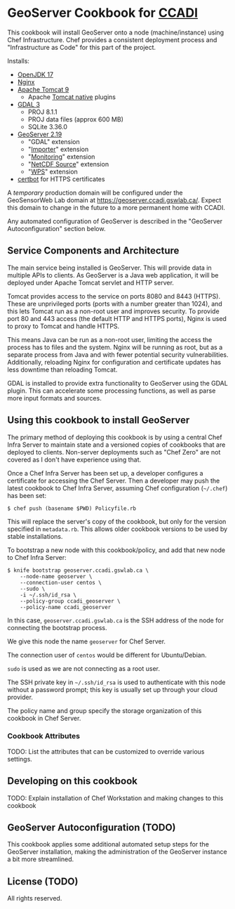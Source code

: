 # GeoServer Cookbook for [CCADI][]

This cookbook will install GeoServer onto a node (machine/instance) using Chef Infrastructure. Chef provides a consistent deployment process and "Infrastructure as Code" for this part of  the project.

Installs:

* [OpenJDK 17][]
* [Nginx][nginx]
* [Apache Tomcat 9][tomcat]
    * Apache [Tomcat native][tomcat-native] plugins
* [GDAL 3][gdal]
    * PROJ 8.1.1
    * PROJ data files (approx 600 MB)
    * SQLite 3.36.0
* [GeoServer 2.19][geoserver]
    * "GDAL" extension
    * "[Importer][importer]" extension
    * "[Monitoring][monitoring]" extension
    * "[NetCDF Source][netcdf]" extension
    * "[WPS][]" extension
* [certbot][] for HTTPS certificates

A *temporary* production domain will be configured under the GeoSensorWeb Lab domain at https://geoserver.ccadi.gswlab.ca/. Expect this domain to change in the future to a more permanent home with CCADI.

Any automated configuration of GeoServer is described in the "GeoServer Autoconfiguration" section below.

[ccadi]:         https://ccadi.ca/
[certbot]:       https://certbot.eff.org/
[gdal]:          https://gdal.org/
[geoserver]:     http://geoserver.org/
[importer]:      https://docs.geoserver.org/2.19.x/en/user/extensions/importer/index.html
[monitoring]:    https://docs.geoserver.org/2.19.x/en/user/extensions/monitoring/index.html
[netcdf]:        https://docs.geoserver.org/2.19.x/en/user/extensions/netcdf/netcdf.html
[nginx]:         https://nginx.org/en/
[OpenJDK 17]:    https://jdk.java.net/17/
[tomcat]:        https://tomcat.apache.org/
[tomcat-native]: https://tomcat.apache.org/native-doc/
[wps]:           https://docs.geoserver.org/2.19.x/en/user/services/wps/index.html

## Service Components and Architecture

The main service being installed is GeoServer. This will provide data in multiple APIs to clients. As GeoServer is a Java web application, it will be deployed under Apache Tomcat servlet and HTTP server.

Tomcat provides access to the service on ports 8080 and 8443 (HTTPS). These are unprivileged ports (ports with a number greater than 1024), and this lets Tomcat run as a non-root user and improves security. To provide port 80 and 443 access (the default HTTP and HTTPS ports), Nginx is used to proxy to Tomcat and handle HTTPS.

This means Java can be run as a non-root user, limiting the access the process has to files and the system. Nginx will be running as root, but as a separate process from Java and with fewer potential security vulnerabilities. Additionally, reloading Nginx for configuration and certificate updates has less downtime than reloading Tomcat.

GDAL is installed to provide extra functionality to GeoServer using the GDAL plugin. This can accelerate some processing functions, as well as parse more input formats and sources.

## Using this cookbook to install GeoServer

The primary method of deploying this cookbook is by using a central Chef Infra Server to maintain state and a versioned copies of cookbooks that are deployed to clients. Non-server deployments such as "Chef Zero" are not covered as I don't have experience using that.

Once a Chef Infra Server has been set up, a developer configures a certificate for accessing the Chef Server. Then a developer may push the latest cookbook to Chef Infra Server, assuming Chef configuration (`~/.chef`) has been set:

```
$ chef push (basename $PWD) Policyfile.rb
```

This will replace the server's copy of the cookbook, but only for the version specified in `metadata.rb`. This allows older cookbook versions to be used by stable installations.


To bootstrap a new node with this cookbook/policy, and add that new node to Chef Infra Server:

```
$ knife bootstrap geoserver.ccadi.gswlab.ca \
    --node-name geoserver \
    --connection-user centos \
    --sudo \
    -i ~/.ssh/id_rsa \
    --policy-group ccadi_geoserver \
    --policy-name ccadi_geoserver
```

In this case, `geoserver.ccadi.gswlab.ca` is the SSH address of the node for connecting the bootstrap process.

We give this node the name `geoserver` for Chef Server.

The connection user of `centos` would be different for Ubuntu/Debian.

`sudo` is used as we are not connecting as a root user.

The SSH private key in `~/.ssh/id_rsa` is used to authenticate with this node without a password prompt; this key is usually set up through your cloud provider.

The policy name and group specify the storage organization of this cookbook in Chef Server.

### Cookbook Attributes

TODO: List the attributes that can be customized to override various settings.

## Developing on this cookbook

TODO: Explain installation of Chef Workstation and making changes to this cookbook

## GeoServer Autoconfiguration (TODO)

This cookbook applies some additional automated setup steps for the GeoServer installation, making the administration of the GeoServer instance a bit more streamlined.

## License (TODO)

All rights reserved.

